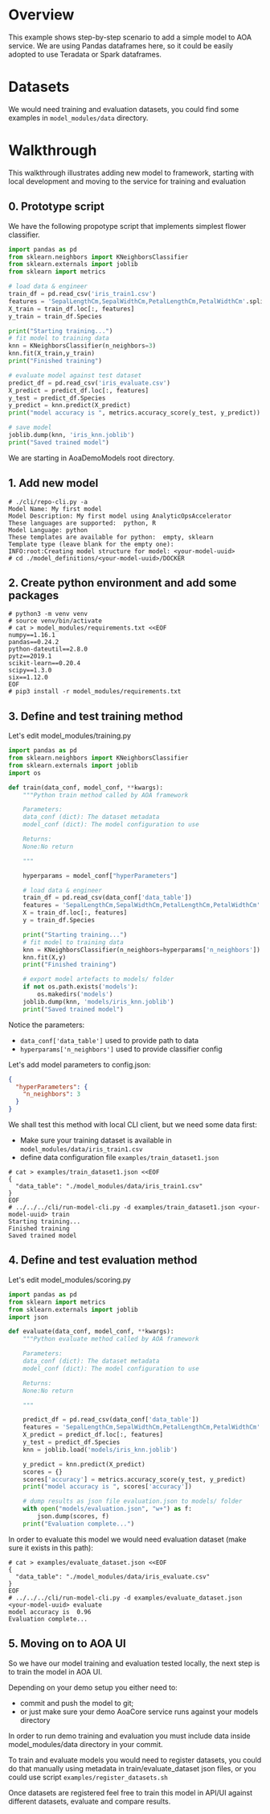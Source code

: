 # Overview
This example shows step-by-step scenario to add a simple model to AOA service. We are using Pandas dataframes here, so it could be easily adopted to use Teradata or Spark dataframes.
# Datasets
We would need training and evaluation datasets, you could find some examples in `model_modules/data` directory.
# Walkthrough
This walkthrough illustrates adding new model to framework, starting with local development and moving to the service for training and evaluation
## 0. Prototype script
We have the following propotype script that implements simplest flower classifier.
```python
import pandas as pd
from sklearn.neighbors import KNeighborsClassifier
from sklearn.externals import joblib
from sklearn import metrics

# load data & engineer
train_df = pd.read_csv('iris_train1.csv')
features = 'SepalLengthCm,SepalWidthCm,PetalLengthCm,PetalWidthCm'.split(',')
X_train = train_df.loc[:, features]
y_train = train_df.Species

print("Starting training...")
# fit model to training data
knn = KNeighborsClassifier(n_neighbors=3)
knn.fit(X_train,y_train)
print("Finished training")

# evaluate model against test dataset
predict_df = pd.read_csv('iris_evaluate.csv')
X_predict = predict_df.loc[:, features]
y_test = predict_df.Species
y_predict = knn.predict(X_predict)
print("model accuracy is ", metrics.accuracy_score(y_test, y_predict))

# save model
joblib.dump(knn, 'iris_knn.joblib')
print("Saved trained model")
```
We are starting in AoaDemoModels root directory.
## 1. Add new model
```console
# ./cli/repo-cli.py -a
Model Name: My first model
Model Description: My first model using AnalyticOpsAccelerator
These languages are supported:  python, R
Model Language: python
These templates are available for python:  empty, sklearn
Template type (leave blank for the empty one):
INFO:root:Creating model structure for model: <your-model-uuid>
# cd ./model_definitions/<your-model-uuid>/DOCKER
```
## 2. Create python environment and add some packages
```console
# python3 -m venv venv
# source venv/bin/activate
# cat > model_modules/requirements.txt <<EOF
numpy==1.16.1
pandas==0.24.2
python-dateutil==2.8.0
pytz==2019.1
scikit-learn==0.20.4
scipy==1.3.0
six==1.12.0
EOF
# pip3 install -r model_modules/requirements.txt
```
## 3. Define and test training method
Let's edit model_modules/training.py

```python
import pandas as pd
from sklearn.neighbors import KNeighborsClassifier
from sklearn.externals import joblib
import os

def train(data_conf, model_conf, **kwargs):
    """Python train method called by AOA framework

    Parameters:
    data_conf (dict): The dataset metadata
    model_conf (dict): The model configuration to use

    Returns:
    None:No return

    """

    hyperparams = model_conf["hyperParameters"]

    # load data & engineer
    train_df = pd.read_csv(data_conf['data_table'])
    features = 'SepalLengthCm,SepalWidthCm,PetalLengthCm,PetalWidthCm'.split(',')
    X = train_df.loc[:, features]
    y = train_df.Species

    print("Starting training...")
    # fit model to training data
    knn = KNeighborsClassifier(n_neighbors=hyperparams['n_neighbors'])
    knn.fit(X,y)
    print("Finished training")

    # export model artefacts to models/ folder
    if not os.path.exists('models'):
        os.makedirs('models')
    joblib.dump(knn, 'models/iris_knn.joblib')
    print("Saved trained model")
```
Notice the parameters:
- `data_conf['data_table']` used to provide path to data
- `hyperparams['n_neighbors']` used to provide classifier config

Let's add model parameters to config.json:
```json
{
  "hyperParameters": {
    "n_neighbors": 3
  }
}
```
We shall test this method with local CLI client, but we need some data first:
- Make sure your training dataset is available in `model_modules/data/iris_train1.csv`
- define data configuration file `examples/train_dataset1.json`
```console
# cat > examples/train_dataset1.json <<EOF
{
  "data_table": "./model_modules/data/iris_train1.csv"
}
EOF
# ../../../cli/run-model-cli.py -d examples/train_dataset1.json <your-model-uuid> train
Starting training...
Finished training
Saved trained model
```
## 4. Define and test evaluation method
Let's edit model_modules/scoring.py

```python
import pandas as pd
from sklearn import metrics
from sklearn.externals import joblib
import json

def evaluate(data_conf, model_conf, **kwargs):
    """Python evaluate method called by AOA framework

    Parameters:
    data_conf (dict): The dataset metadata
    model_conf (dict): The model configuration to use

    Returns:
    None:No return

    """

    predict_df = pd.read_csv(data_conf['data_table'])
    features = 'SepalLengthCm,SepalWidthCm,PetalLengthCm,PetalWidthCm'.split(',')
    X_predict = predict_df.loc[:, features]
    y_test = predict_df.Species
    knn = joblib.load('models/iris_knn.joblib')

    y_predict = knn.predict(X_predict)
    scores = {}
    scores['accuracy'] = metrics.accuracy_score(y_test, y_predict)
    print("model accuracy is ", scores['accuracy'])

    # dump results as json file evaluation.json to models/ folder
    with open("models/evaluation.json", "w+") as f:
        json.dump(scores, f)
    print("Evaluation complete...")
```
In order to evaluate this model we would need evaluation dataset (make sure it exists in this path):
```console
# cat > examples/evaluate_dataset.json <<EOF
{
  "data_table": "./model_modules/data/iris_evaluate.csv"
}
EOF
# ../../../cli/run-model-cli.py -d examples/evaluate_dataset.json <your-model-uuid> evaluate
model accuracy is  0.96
Evaluation complete...
```
## 5. Moving on to AOA UI
So we have our model training and evaluation tested locally, the next step is to train the model in AOA UI.

Depending on your demo setup you either need to:
- commit and push the model to git; 
- or just make sure your demo AoaCore service runs against your models directory

In order to run demo training and evaluation you must include data inside model_modules/data directory in your commit.

To train and evaluate models you would need to register datasets, you could do that manually using metadata in train/evaluate_dataset json files, or you could use script `examples/register_datasets.sh`

Once datasets are registered feel free to train this model in API/UI against different datasets, evaluate and compare results.